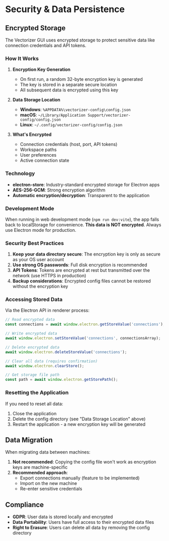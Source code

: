# Security & Data Persistence

## Encrypted Storage

The Vectorizer GUI uses encrypted storage to protect sensitive data like connection credentials and API tokens.

### How It Works

1. **Encryption Key Generation**
   - On first run, a random 32-byte encryption key is generated
   - The key is stored in a separate secure location
   - All subsequent data is encrypted using this key

2. **Data Storage Location**
   - **Windows**: `%APPDATA%\vectorizer-config\config.json`
   - **macOS**: `~/Library/Application Support/vectorizer-config/config.json`
   - **Linux**: `~/.config/vectorizer-config/config.json`

3. **What's Encrypted**
   - Connection credentials (host, port, API tokens)
   - Workspace paths
   - User preferences
   - Active connection state

### Technology

- **electron-store**: Industry-standard encrypted storage for Electron apps
- **AES-256-GCM**: Strong encryption algorithm
- **Automatic encryption/decryption**: Transparent to the application

### Development Mode

When running in web development mode (`npm run dev:vite`), the app falls back to localStorage for convenience. **This data is NOT encrypted**. Always use Electron mode for production.

### Security Best Practices

1. **Keep your data directory secure**: The encryption key is only as secure as your OS user account
2. **Use strong OS passwords**: Full disk encryption is recommended
3. **API Tokens**: Tokens are encrypted at rest but transmitted over the network (use HTTPS in production)
4. **Backup considerations**: Encrypted config files cannot be restored without the encryption key

### Accessing Stored Data

Via the Electron API in renderer process:

```typescript
// Read encrypted data
const connections = await window.electron.getStoreValue('connections');

// Write encrypted data
await window.electron.setStoreValue('connections', connectionsArray);

// Delete encrypted data
await window.electron.deleteStoreValue('connections');

// Clear all data (requires confirmation)
await window.electron.clearStore();

// Get storage file path
const path = await window.electron.getStorePath();
```

### Resetting the Application

If you need to reset all data:

1. Close the application
2. Delete the config directory (see "Data Storage Location" above)
3. Restart the application - a new encryption key will be generated

## Data Migration

When migrating data between machines:

1. **Not recommended**: Copying the config file won't work as encryption keys are machine-specific
2. **Recommended approach**:
   - Export connections manually (feature to be implemented)
   - Import on the new machine
   - Re-enter sensitive credentials

## Compliance

- **GDPR**: User data is stored locally and encrypted
- **Data Portability**: Users have full access to their encrypted data files
- **Right to Erasure**: Users can delete all data by removing the config directory









